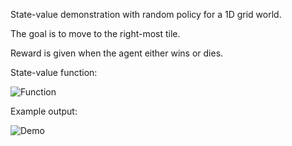 State-value demonstration with random policy for a 1D grid world.

The goal is to move to the right-most tile.

Reward is given when the agent either wins or dies.

State-value function:

![Function](https://user-images.githubusercontent.com/127620405/225748615-bad2c9b1-8b05-4c20-ba77-6ad46970dd2c.png)

Example output:

![Demo](https://user-images.githubusercontent.com/127620405/225748226-ed9f7736-276e-47bb-bde8-643c0f1eae14.png)
